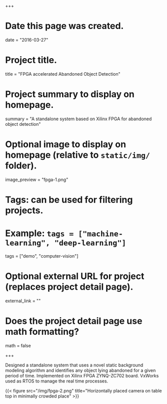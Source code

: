 
+++
# Date this page was created.
date = "2016-03-27"

# Project title.
title = "FPGA accelerated Abandoned Object Detection"

# Project summary to display on homepage.
summary = "A standalone system based on Xilinx FPGA for abandoned object detection"


# Optional image to display on homepage (relative to `static/img/` folder).
image_preview = "fpga-1.png"

# Tags: can be used for filtering projects.
# Example: `tags = ["machine-learning", "deep-learning"]`
tags = ["demo", "computer-vision"]

# Optional external URL for project (replaces project detail page).
external_link = ""

# Does the project detail page use math formatting?
math = false


+++

Designed a standalone system that uses a novel static background modeling algorithm and identifies any object lying abandoned for a given period of time. Implemented on Xilinx FPGA ZYNQ-ZC702 board. VxWorks used as RTOS to manage the real time processes.

{{< figure src="/img/fpga-2.png" title="Horizontally placed camera on table top in minimally crowded place" >}}
